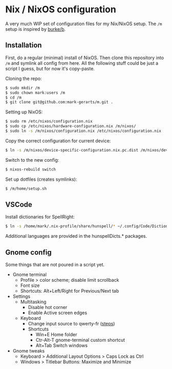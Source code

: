 # Nix / NixOS configuration

A very much WIP set of configuration files for my Nix/NixOS setup. The `/m`
setup is inspired by [burke/b](https://github.com/burke/b).

## Installation

First, do a regular (minimal) install of NixOS. Then clone this repository into
`/m` and symlink all config from here. All the following stuff could be just a
script I guess, but for now it's copy-paste.

Cloning the repo:

```bash
$ sudo mkdir /m
$ sudo chown mark:users /m
$ cd /m
$ git clone git@github.com:mark-gerarts/m.git .
```

Setting up NixOS:

```bash
$ sudo rm /etc/nixos/configuration.nix
$ sudo cp /etc/nixos/hardware-configuration.nix /m/nixos/
$ sudo ln -s /m/nixos/configuration.nix /etc/nixos/configuration.nix
```

Copy the correct configuration for current device:

```bash
$ ln -s /m/nixos/device-specific-configuration.nix.pc.dist /m/nixos/device-specific-configuration.nix
```

Switch to the new config:

```bash
$ nixos-rebuild switch
```

Set up dotfiles (creates symlinks):

```bash
$ /m/home/setup.sh
```

## VSCode

Install dictionaries for SpellRight:

```bash
$ ln -s /home/mark/.nix-profile/share/hunspell/* ~/.config/Code/Dictionaries
```

Additional languages are provided in the hunspellDicts.\* packages.

## Gnome config

Some things that are not poured in a script yet.

- Gnome terminal
  - Profile > color scheme; disable limit scrollback
  - Font size
  - Shortcuts: Alt+Left/Right for Previous/Next tab
- Settings
  - Multitasking
    - Disable hot corner
    - Enable Active screen edges
  - Keyboard
    - Change input source to qwerty-fr ([steps](https://github.com/qwerty-fr/qwerty-fr/issues/49#issuecomment-1405254634))
    - Shortcuts
      - Win+E Home folder
      - Ctr-Alt-T gnome-terminal custom shortcut
      - Alt+Tab Switch windows
- Gnome tweaks
  - Keyboard > Additional Layout Options > Caps Lock as Ctrl
  - Windows > Titlebar Buttons: Maximize and Minimize

